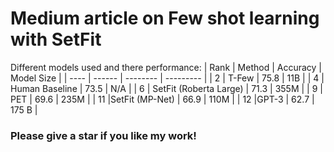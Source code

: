 # Medium article on Few shot learning with SetFit
Different models used and there performance:
| Rank | Method | Accuracy | Model Size |
| ---- | ------ | -------- | --------- |
| 2 | T-Few | 75.8 | 11B |
| 4 | Human Baseline | 73.5 | N/A |
| 6 | SetFit (Roberta Large) | 71.3 | 355M |
| 9 | PET | 69.6 | 235M |
| 11 |SetFit (MP-Net) | 66.9 | 110M |
| 12 |GPT-3 | 62.7 | 175 B |

### Please give a star if you like my work!
